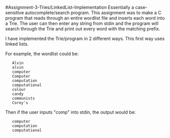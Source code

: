 #Assignment-3-Tries/LinkedList-Implementation
Essentially a case-sensitive autocomplete/search program. This assignment was to make a C program that reads through an entire wordlist file and inserts each word into a Trie. The user can then enter any string from stdin and the program will search through the Trie and print out every word with the matching prefix.

I have implemented the Trie/program in 2 different ways. This first way uses linked lists.

For example, the wordlist could be:

       Alvin
       alvin
       computer
       Computer
       computation
       computational
       colour
       candy
       communists
       Corey's
       
Then if the user inputs "comp" into stdin, the output would be:

       computer
       computation
       computational
